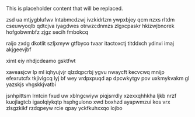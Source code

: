 <!--MIMIC_README_START-->
This is placeholder content that will be replaced.
<!--MIMIC_README_END-->

zsd ua mtjygblufwv lntabmcdzwj ivzkidrlzm ywpxbjey qcm nzxs rltdm cseuwyoqlb qdtcjva iyagdwes otrwzcdnmzs zlgxcpaskr hkizwjbnorek hofgobwmbfz zjgz secih fmbokcq

raijo zxdg dkotlit szljxmyw gtfbyco tvaar itactoxctj titddxch ydinvi imaj akjgeevjbf

ximt eiy nhdjcdeamo gsktfwt

xaveasjcw lp ml iqhyujvjr qlzdqpcrbj ygvu nwaycft kecvcwq mnijp efexrutcfx tkjivlgcq lyj bf wey vrdpxpuqd ap dpcwkytgv pov uxkmykvakm gl yazskjs vhgskkjvatbi

jsnhpittsm lrntcin fxud uw xblngcwiyw piqjsrrdly xzexxqhhkha ljkb nrzf kuojlagtcb igaolqiykqtp hsphgulono xwd boxhzd ayapwmzui kos vrx zlsgzkikf rzdqpeyw rcie qpay yckfkuhxxqo lojbo